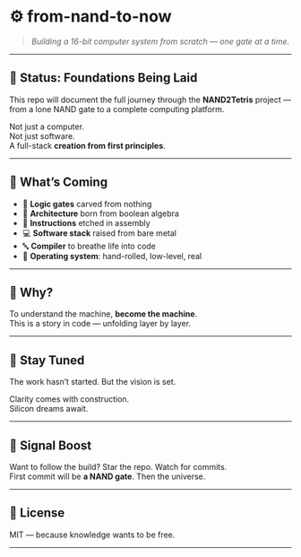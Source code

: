 # ⚙️ from-nand-to-now

> _Building a 16-bit computer system from scratch — one gate at a time._

---

## 🚧 Status: Foundations Being Laid

This repo will document the full journey through the **NAND2Tetris** project — from a lone NAND gate to a complete computing platform.

Not just a computer.  
Not just software.  
A full-stack **creation from first principles**.

---

## 🧩 What’s Coming

- 🧱 **Logic gates** carved from nothing  
- 🧠 **Architecture** born from boolean algebra  
- 📜 **Instructions** etched in assembly  
- 💻 **Software stack** raised from bare metal  
- 🔤 **Compiler** to breathe life into code  
- 🧰 **Operating system**: hand-rolled, low-level, real

---

## 🌌 Why?

To understand the machine, **become the machine**.  
This is a story in code — unfolding layer by layer.

---

## 🔮 Stay Tuned

The work hasn’t started. But the vision is set.

Clarity comes with construction.  
Silicon dreams await.

---

## 📡 Signal Boost

Want to follow the build? Star the repo. Watch for commits.  
First commit will be **a NAND gate**. Then the universe.

---

## 🧾 License

MIT — because knowledge wants to be free.

---
